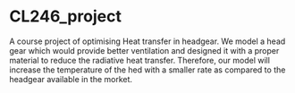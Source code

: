 # CL246_project
A course project of optimising Heat transfer in headgear. We model a head gear which would provide better ventilation and designed it with a proper material to reduce the radiative heat transfer. Therefore, our model will increase the temperature of the hed with a smaller rate as compared to the headgear available in the morket.
